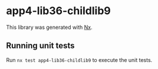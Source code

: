 # app4-lib36-childlib9

This library was generated with [Nx](https://nx.dev).

## Running unit tests

Run `nx test app4-lib36-childlib9` to execute the unit tests.

